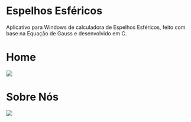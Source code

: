 # Espelhos Esféricos
Aplicativo para Windows de calculadora de Espelhos Esféricos, feito com base na Equação de Gauss e desenvolvido em C.

# Home
<img src='![image](https://user-images.githubusercontent.com/59261158/139574793-ad119e79-d4f4-4cb1-a81b-464c1a10c1db.png)'><br> 

# Sobre Nós
<img src='![image](https://user-images.githubusercontent.com/59261158/139574819-66eb70b7-1f9e-4a43-ae94-b03931064188.png)'><br>
